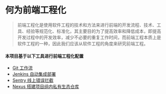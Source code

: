 # 何为前端工程化

> 前端工程化是使用软件工程的技术和方法来进行前端的开发流程、技术、工具、经验等规范化、标准化，其主要目的为了提高效率和降低成本，即提高开发过程中的开发效率，减少不必要的重复工作时间，而前端工程本质上是软件工程的一种，因此我们应该从软件工程的角度来研究前端工程。

#### 本项目基于以下工具进行前端工程化配置
+ [Git 工作流](/product/git)
+ [Jenkins 自动集成部署](/product/jenkins)
+ [Sentry 线上错误拦截](/product/sentry)
+ [Nexus 搭建项目组内私有生态仓库](/product/nexus)

